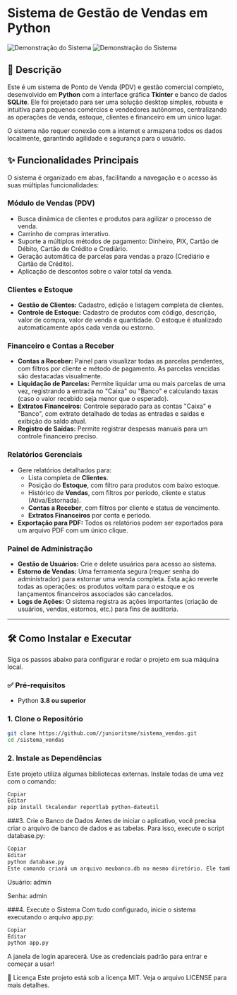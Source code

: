 # Sistema de Gestão de Vendas em Python

![Demonstração do Sistema](https://img.shields.io/badge/Python-3.9+-blue.svg)
![Demonstração do Sistema](https://img.shields.io/badge/License-MIT-green.svg)

## 📖 Descrição

Este é um sistema de Ponto de Venda (PDV) e gestão comercial completo, desenvolvido em **Python** com a interface gráfica **Tkinter** e banco de dados **SQLite**. Ele foi projetado para ser uma solução desktop simples, robusta e intuitiva para pequenos comércios e vendedores autônomos, centralizando as operações de venda, estoque, clientes e financeiro em um único lugar.

O sistema não requer conexão com a internet e armazena todos os dados localmente, garantindo agilidade e segurança para o usuário.

## ✨ Funcionalidades Principais

O sistema é organizado em abas, facilitando a navegação e o acesso às suas múltiplas funcionalidades:

### **Módulo de Vendas (PDV)**
* Busca dinâmica de clientes e produtos para agilizar o processo de venda.
* Carrinho de compras interativo.
* Suporte a múltiplos métodos de pagamento: Dinheiro, PIX, Cartão de Débito, Cartão de Crédito e Crediário.
* Geração automática de parcelas para vendas a prazo (Crediário e Cartão de Crédito).
* Aplicação de descontos sobre o valor total da venda.

### **Clientes e Estoque**
* **Gestão de Clientes:** Cadastro, edição e listagem completa de clientes.
* **Controle de Estoque:** Cadastro de produtos com código, descrição, valor de compra, valor de venda e quantidade. O estoque é atualizado automaticamente após cada venda ou estorno.

### **Financeiro e Contas a Receber**
* **Contas a Receber:** Painel para visualizar todas as parcelas pendentes, com filtros por cliente e método de pagamento. As parcelas vencidas são destacadas visualmente.
* **Liquidação de Parcelas:** Permite liquidar uma ou mais parcelas de uma vez, registrando a entrada no "Caixa" ou "Banco" e calculando taxas (caso o valor recebido seja menor que o esperado).
* **Extratos Financeiros:** Controle separado para as contas "Caixa" e "Banco", com extrato detalhado de todas as entradas e saídas e exibição do saldo atual.
* **Registro de Saídas:** Permite registrar despesas manuais para um controle financeiro preciso.

### **Relatórios Gerenciais**
* Gere relatórios detalhados para:
    * Lista completa de **Clientes**.
    * Posição do **Estoque**, com filtro para produtos com baixo estoque.
    * Histórico de **Vendas**, com filtros por período, cliente e status (Ativa/Estornada).
    * **Contas a Receber**, com filtros por cliente e status de vencimento.
    * **Extratos Financeiros** por conta e período.
* **Exportação para PDF:** Todos os relatórios podem ser exportados para um arquivo PDF com um único clique.

### **Painel de Administração**
* **Gestão de Usuários:** Crie e delete usuários para acesso ao sistema.
* **Estorno de Vendas:** Uma ferramenta segura (requer senha do administrador) para estornar uma venda completa. Esta ação reverte todas as operações: os produtos voltam para o estoque e os lançamentos financeiros associados são cancelados.
* **Logs de Ações:** O sistema registra as ações importantes (criação de usuários, vendas, estornos, etc.) para fins de auditoria.

------------------------------------------------------------------------------------------------------------------------------
## 🛠️ Como Instalar e Executar

Siga os passos abaixo para configurar e rodar o projeto em sua máquina local.

### ✅ Pré-requisitos

- Python **3.8 ou superior**

### 1. Clone o Repositório

```bash
git clone https://github.com//junioritsme/sistema_vendas.git
cd /sistema_vendas
````

### 2. Instale as Dependências
Este projeto utiliza algumas bibliotecas externas. Instale todas de uma vez com o comando:

```bash
Copiar
Editar
pip install tkcalendar reportlab python-dateutil
```

###3. Crie o Banco de Dados
Antes de iniciar o aplicativo, você precisa criar o arquivo de banco de dados e as tabelas. Para isso, execute o script database.py:

```bash
Copiar
Editar
python database.py
Este comando criará um arquivo meubanco.db no mesmo diretório. Ele também criará um usuário padrão para o primeiro acesso.
```

Usuário: admin

Senha: admin

###4. Execute o Sistema
Com tudo configurado, inicie o sistema executando o arquivo app.py:

```bash
Copiar
Editar
python app.py
```

A janela de login aparecerá. Use as credenciais padrão para entrar e começar a usar!

📜 Licença
Este projeto está sob a licença MIT. Veja o arquivo LICENSE para mais detalhes.
